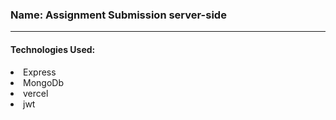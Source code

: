 ### Name: Assignment Submission server-side
----------
#### Technologies Used:
>
>><ul>
  <li>Express</li>
  <li>MongoDb</li>
  <li>vercel</li>
  <li>jwt</li>
</ul>
